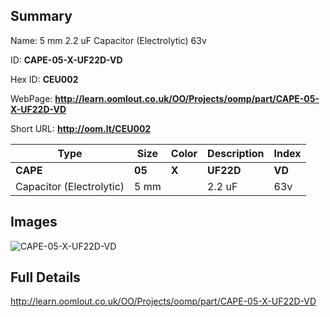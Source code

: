 

## Summary
 
Name: 5 mm 2.2 uF Capacitor (Electrolytic) 63v

ID: __CAPE-05-X-UF22D-VD__

Hex ID: __CEU002__

WebPage: __http://learn.oomlout.co.uk/OO/Projects/oomp/part/CAPE-05-X-UF22D-VD__

Short URL: __http://oom.lt/CEU002__


| Type   | Size   | Color   | Description   | Index   |    
| ----- | ------   | ------   | -----   | ----   |    
| __CAPE__   					| __05__   					| __X__    						| __UF22D__    					| __VD__ |    
| Capacitor (Electrolytic)		| 5 mm	| 		| 2.2 uF	| 63v	|

## Images
![CAPE-05-X-UF22D-VD](http://oomlout.com/oomp-gen/parts/CAPE-05-X-UF22D-VD/CAPE-05-X-UF22D-VD_420.jpg)

## Full Details

 http://learn.oomlout.co.uk/OO/Projects/oomp/part/CAPE-05-X-UF22D-VD

